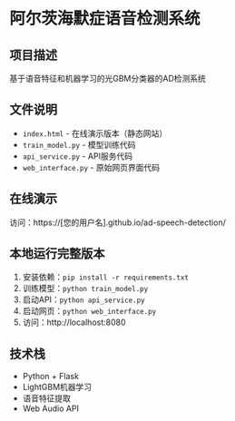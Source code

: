 # 阿尔茨海默症语音检测系统

## 项目描述
基于语音特征和机器学习的光GBM分类器的AD检测系统

## 文件说明
- `index.html` - 在线演示版本（静态网站）
- `train_model.py` - 模型训练代码
- `api_service.py` - API服务代码  
- `web_interface.py` - 原始网页界面代码

## 在线演示
访问：https://[您的用户名].github.io/ad-speech-detection/

## 本地运行完整版本
1. 安装依赖：`pip install -r requirements.txt`
2. 训练模型：`python train_model.py`
3. 启动API：`python api_service.py`
4. 启动网页：`python web_interface.py`
5. 访问：http://localhost:8080

## 技术栈
- Python + Flask
- LightGBM机器学习
- 语音特征提取
- Web Audio API
